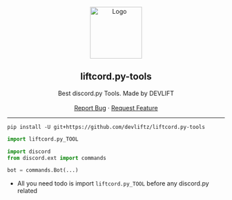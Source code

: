<br/>
<div align="center">
  <a href="https://github.com/devliftz/liftcord.py-tools">
    <img src="https://discord.com/assets/9f6f9cd156ce35e2d94c0e62e3eff462.png" alt="Logo" width="120" height="120">
  </a>
  
  <h2 align="center">liftcord.py-tools</h3>

  <p align="center">
    Best discord.py Tools. Made by DEVLIFT
    <br />
    <br />
    <a href="https://github.com/bytebuildz/discord.py-utils/issues">Report Bug</a>
    ·
    <a href="https://github.com/bytebuildz/discord.py-utils/issues">Request Feature</a>
  </p>
</div>

---------------------------------------

```
pip install -U git+https://github.com/devliftz/liftcord.py-tools
```

```py
import liftcord.py_TOOL

import discord
from discord.ext import commands

bot = commands.Bot(...)
```
- All you need todo is import `liftcord.py_TOOL` before any discord.py related 